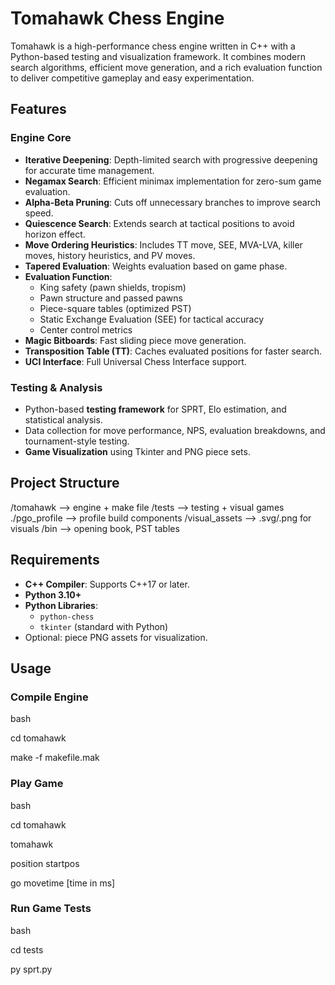 # Tomahawk Chess Engine

Tomahawk is a high-performance chess engine written in C++ with a Python-based testing and visualization framework. It combines modern search algorithms, efficient move generation, and a rich evaluation function to deliver competitive gameplay and easy experimentation.

## Features

### Engine Core
- **Iterative Deepening**: Depth-limited search with progressive deepening for accurate time management.
- **Negamax Search**: Efficient minimax implementation for zero-sum game evaluation.
- **Alpha-Beta Pruning**: Cuts off unnecessary branches to improve search speed.
- **Quiescence Search**: Extends search at tactical positions to avoid horizon effect.
- **Move Ordering Heuristics**: Includes TT move, SEE, MVA-LVA, killer moves, history heuristics, and PV moves.
- **Tapered Evaluation**: Weights evaluation based on game phase.
- **Evaluation Function**:
  - King safety (pawn shields, tropism)
  - Pawn structure and passed pawns
  - Piece-square tables (optimized PST)
  - Static Exchange Evaluation (SEE) for tactical accuracy
  - Center control metrics
- **Magic Bitboards**: Fast sliding piece move generation.
- **Transposition Table (TT)**: Caches evaluated positions for faster search.
- **UCI Interface**: Full Universal Chess Interface support.

### Testing & Analysis
- Python-based **testing framework** for SPRT, Elo estimation, and statistical analysis.
- Data collection for move performance, NPS, evaluation breakdowns, and tournament-style testing.
- **Game Visualization** using Tkinter and PNG piece sets.

## Project Structure

/tomahawk       --> engine + make file
/tests          --> testing + visual games
  ./pgo_profile --> profile build components
/visual_assets  --> .svg/.png for visuals
/bin            --> opening book, PST tables

## Requirements

- **C++ Compiler**: Supports C++17 or later.
- **Python 3.10+**
- **Python Libraries**:
  - `python-chess`
  - `tkinter` (standard with Python)
- Optional: piece PNG assets for visualization.

## Usage

### Compile Engine

bash

cd tomahawk

make -f makefile.mak

### Play Game

bash

cd tomahawk

tomahawk

position startpos

go movetime [time in ms]

### Run Game Tests
bash

cd tests

py sprt.py
